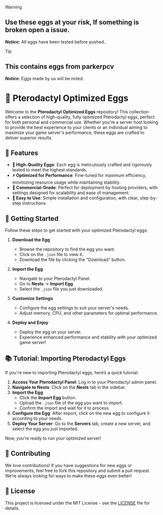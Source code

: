

> [!WARNING]
> 
> Use these eggs at your risk, If something is broken open a issue.
> ---
> 
> ***Notice:*** All eggs have been tested before pushed..
>

> [!TIP]
> 
> This contains eggs from parkerpcv
> ---
> 
> ***Notice:*** Eggs made by us will be noted.
>

# 🥚 Pterodactyl Optimized Eggs

Welcome to the **Pterodactyl Optimized Eggs** repository! This collection offers a selection of high-quality, fully optimized Pterodactyl eggs, perfect for both personal and commercial use. Whether you're a server host looking to provide the best experience to your clients or an individual aiming to maximize your game server's performance, these eggs are crafted to deliver superior results.

## 🌟 Features

- **🔧 High-Quality Eggs**: Each egg is meticulously crafted and rigorously tested to meet the highest standards.
- **⚡ Optimized for Performance**: Fine-tuned for maximum efficiency, minimizing resource usage while maintaining stability.
- **🏢 Commercial-Grade**: Perfect for deployment by hosting providers, with settings designed for scalability and ease of management.
- **🎯 Easy to Use**: Simple installation and configuration, with clear, step-by-step instructions.

## 🚀 Getting Started

Follow these steps to get started with your optimized Pterodactyl eggs:

1. **Download the Egg**  
   - Browse the repository to find the egg you want.
   - Click on the `.json` file to view it.
   - Download the file by clicking the "Download" button.

2. **Import the Egg**  
   - Navigate to your Pterodactyl Panel.
   - Go to **Nests** -> **Import Egg**.
   - Select the `.json` file you just downloaded.

3. **Customize Settings**  
   - Configure the egg settings to suit your server's needs.
   - Adjust memory, CPU, and other parameters for optimal performance.

4. **Deploy and Enjoy**  
   - Deploy the egg on your server.
   - Experience enhanced performance and stability with your optimized game server!

## 📚 Tutorial: Importing Pterodactyl Eggs

If you're new to importing Pterodactyl eggs, here’s a quick tutorial:

1. **Access Your Pterodactyl Panel**: Log in to your Pterodactyl admin panel.
2. **Navigate to Nests**: Click on the **Nests** tab in the sidebar.
3. **Import the Egg**:  
   - Click the **Import Egg** button.
   - Upload the `.json` file of the egg you want to import.
   - Confirm the import and wait for it to process.
4. **Configure the Egg**: After import, click on the new egg to configure it according to your needs.
5. **Deploy Your Server**: Go to the **Servers** tab, create a new server, and select the egg you just imported.

Now, you're ready to run your optimized server!

## 🤝 Contributing

We love contributions! If you have suggestions for new eggs or improvements, feel free to fork this repository and submit a pull request. We’re always looking for ways to make these eggs even better!

## 📄 License

This project is licensed under the MIT License - see the [LICENSE](LICENSE) file for details.

